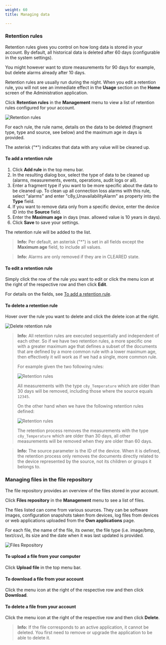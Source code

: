 ```yaml
---
weight: 60
title: Managing data

---
```


### <a name="retention-rules"></a>Retention rules

Retention rules gives you control on how long data is stored in your account. By default, all historical data is deleted after 60 days (configurable in the system settings).

You might however want to store measurements for 90 days for example, but delete alarms already after 10 days.

Retention rules are usually run during the night. When you edit a retention rule, you will not see an immediate effect in the **Usage** section on the **Home** screen of the Administration application.

Click **Retention rules** in the **Management** menu to view a list of retention rules configured for your account.

<img src="/images/users-guide/Administration/admin-retention-rules.png" alt="Retention rules">

For each rule, the rule name, details on the data to be deleted (fragment type, type and source, see below) and the maximum age in days is provided.

The asterisk ("*") indicates that data with any value will be cleaned up.


#### <a name="add-retention-rule"></a>To add a retention rule

1. Click **Add rule** in the top menu bar.
2. In the resulting dialog box, select the type of data to be cleaned up (alarms, measurements, events, operations, audit logs or all).
3. Enter a fragment type if you want to be more specific about the data to be cleaned up. To clean up all connection loss alarms with this rule, select "alarms" and enter "c8y_UnavailabilityAlarm" as property into the **Type** field.
4. If you want to remove data only from a specific device, enter the device ID into the **Source** field.
5. Enter the **Maximum age** in days (max. allowed value is 10 years in days).
6. Click **Save** to save your settings.

The retention rule will be added to the list.

>**Info:** Per default, an asterisk ("*") is set in all fields except the **Maximum age** field, to include all values.

>**Info:** Alarms are only removed if they are in CLEARED state.

#### To edit a retention rule

Simply click the row of the rule you want to edit or click the menu icon at the right of the respective row and then click **Edit**.

For details on the fields, see [To add a retention rule](#add-retention-rule).


#### To delete a retention rule

Hover over the rule you want to delete and click the delete icon at the right.

<img src="/images/users-guide/Administration/admin-retention-rules-delete.png" alt="Delete retention rule">

>**Info:** All retention rules are executed sequentially and independent of each other. So if we have two retention rules, a more specific one with a greater maximum age that defines a subset of the documents that are defined by a more common rule with a lower maximum age, then effectively it will work as if we had a single, more common rule.
>
>For example given the two following rules:
>   
><img src="/images/users-guide/Administration/admin-retention-rules-commspec1.png" alt="Retention rules"/>
> 
>All measurements with the type `c8y_Temperature` which are older than 30 days will be removed, including those where the source equals `12345`.
>             
>On the other hand when we have the following retention rules defined:
>
><img src="/images/users-guide/Administration/admin-retention-rules-commspec2.png" alt="Retention rules"/>
> 
>The retention process removes the measurements with the type `c8y_Temperature` which are older than 30 days, all other measurements will be removed when they are older than 60 days.

>**Info:** The source parameter is the ID of the device. When it is defined, the retention process only removes the documents directly related to the device represented by the source, not its children or groups it belongs to.

### <a name="files"></a>Managing files in the file repository

The file repository provides an overview of the files stored in your account.

Click **Files repository** in the **Management** menu to see a list of files.

The files listed can come from various sources. They can be software images, configuration snapshots taken from devices, log files from devices or web applications uploaded from the **Own applications** page.

For each file, the name of the file, its owner, the file type (i.e. image/bmp, text/csv), its size and the date when it was last updated is provided.

<img src="/images/users-guide/Administration/admin-files-repository.png" alt="Files Repository" style="max-width: 100%">

#### To upload a file from your computer

Click **Upload file** in the top menu bar.

#### To download a file from your account

Click the menu icon at the right of the respective row and then click **Download**.


#### To delete a file from your account

Click the menu icon at the right of the respective row and then click **Delete**.

>**Info:** If the file corresponds to an active application, it cannot be deleted. You first need to remove or upgrade the application to be able to delete it.
